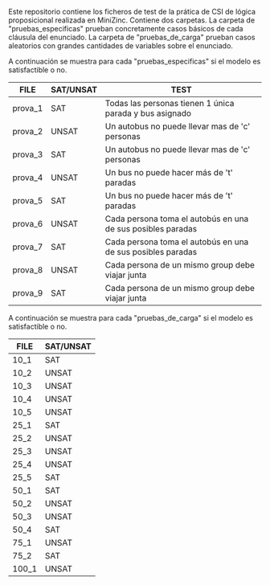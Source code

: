 Este repositorio contiene los ficheros de test de la prática de CSI de lógica proposicional realizada en MiniZinc. Contiene dos carpetas. La carpeta de "pruebas_especificas" prueban concretamente casos básicos de cada cláusula del enunciado. La carpeta de "pruebas_de_carga" prueban casos aleatorios con grandes cantidades de variables sobre el enunciado.

A continuación se muestra para cada "pruebas_especificas" si el modelo es satisfactible o no.

FILE | SAT/UNSAT | TEST
-----|---------- | ----
prova_1 |SAT   | Todas las personas tienen 1 única parada y bus asignado
prova_2 |UNSAT | Un autobus no puede llevar mas de 'c' personas
prova_3 |SAT   | Un autobus no puede llevar mas de 'c' personas
prova_4 |UNSAT | Un bus no puede hacer más de 't' paradas
prova_5 |SAT   | Un bus no puede hacer más de 't' paradas
prova_6 |UNSAT | Cada persona toma el autobús en una de sus posibles paradas
prova_7 |SAT   | Cada persona toma el autobús en una de sus posibles paradas
prova_8 |UNSAT | Cada persona de un mismo group debe viajar junta
prova_9 |SAT   | Cada persona de un mismo group debe viajar junta

A continuación se muestra para cada "pruebas_de_carga" si el modelo es satisfactible o no.

FILE | SAT/UNSAT
-----|----------
10_1 |SAT
10_2 |UNSAT	
10_3 |UNSAT
10_4 |UNSAT
10_5 |UNSAT
25_1 |SAT
25_2 |UNSAT
25_3 |UNSAT
25_4 |UNSAT
25_5 |SAT
50_1 |SAT
50_2 |UNSAT
50_3 |UNSAT
50_4 |SAT
75_1 |UNSAT
75_2 |SAT
100_1|UNSAT
